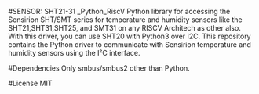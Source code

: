 #SENSOR: SHT21-31 _Python_RiscV
Python library for accessing the Sensirion SHT/SMT series for temperature and humidity sensors like the SHT21,SHT31,SHT25, and 
SMT31 on any RISCV Architech as other also.
With this driver, you can use SHT20 with Python3 over I2C.
This repository contains the Python driver to communicate with Sensirion temperature and humidity sensors using the I²C interface.

#Dependencies
Only smbus/smbus2 other than Python.

#License
MIT
